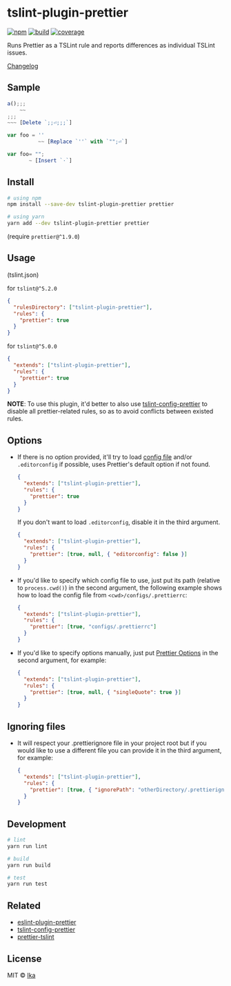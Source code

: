 # tslint-plugin-prettier

[![npm](https://img.shields.io/npm/v/tslint-plugin-prettier.svg)](https://www.npmjs.com/package/tslint-plugin-prettier)
[![build](https://img.shields.io/travis/prettier/tslint-plugin-prettier/master.svg)](https://travis-ci.org/prettier/tslint-plugin-prettier/builds)
[![coverage](https://img.shields.io/codecov/c/github/prettier/tslint-plugin-prettier/master.svg)](https://codecov.io/gh/prettier/tslint-plugin-prettier)

Runs Prettier as a TSLint rule and reports differences as individual TSLint issues.

[Changelog](https://github.com/prettier/tslint-plugin-prettier/blob/master/CHANGELOG.md)

## Sample

```ts
a();;;
    ~~
;;;
~~~ [Delete `;;⏎;;;`]
```

```ts
var foo = ''
          ~~ [Replace `''` with `"";⏎`]
```

```ts
var foo= "";
       ~ [Insert `·`]
```

## Install

```sh
# using npm
npm install --save-dev tslint-plugin-prettier prettier

# using yarn
yarn add --dev tslint-plugin-prettier prettier
```

(require `prettier@^1.9.0`)

## Usage

(tslint.json)

for `tslint@^5.2.0`

```json
{
  "rulesDirectory": ["tslint-plugin-prettier"],
  "rules": {
    "prettier": true
  }
}
```

for `tslint@^5.0.0`

```json
{
  "extends": ["tslint-plugin-prettier"],
  "rules": {
    "prettier": true
  }
}
```

**NOTE**: To use this plugin, it'd better to also use [tslint-config-prettier](https://github.com/prettier/tslint-config-prettier) to disable all prettier-related rules, so as to avoid conflicts between existed rules.

## Options

- If there is no option provided, it'll try to load [config file](https://prettier.io/docs/en/configuration.html) and/or `.editorconfig` if possible, uses Prettier's default option if not found.

  ```json
  {
    "extends": ["tslint-plugin-prettier"],
    "rules": {
      "prettier": true
    }
  }
  ```

  If you don't want to load `.editorconfig`, disable it in the third argument.

  ```json
  {
    "extends": ["tslint-plugin-prettier"],
    "rules": {
      "prettier": [true, null, { "editorconfig": false }]
    }
  }
  ```

- If you'd like to specify which config file to use, just put its path (relative to `process.cwd()`) in the second argument, the following example shows how to load the config file from `<cwd>/configs/.prettierrc`:

  ```json
  {
    "extends": ["tslint-plugin-prettier"],
    "rules": {
      "prettier": [true, "configs/.prettierrc"]
    }
  }
  ```

- If you'd like to specify options manually, just put [Prettier Options](https://prettier.io/docs/en/options.html) in the second argument, for example:

  ```json
  {
    "extends": ["tslint-plugin-prettier"],
    "rules": {
      "prettier": [true, null, { "singleQuote": true }]
    }
  }
  ```

## Ignoring files

- It will respect your .prettierignore file in your project root but if you would like to use a different file you can provide it in the third argument, for example:

  ```json
  {
    "extends": ["tslint-plugin-prettier"],
    "rules": {
      "prettier": [true, { "ignorePath": "otherDirectory/.prettierignore" }]
    }
  }

  ```

## Development

```sh
# lint
yarn run lint

# build
yarn run build

# test
yarn run test
```

## Related

- [eslint-plugin-prettier](https://github.com/prettier/eslint-plugin-prettier)
- [tslint-config-prettier](https://github.com/prettier/tslint-config-prettier)
- [prettier-tslint](https://github.com/azz/prettier-tslint)

## License

MIT © [Ika](https://github.com/ikatyang)
